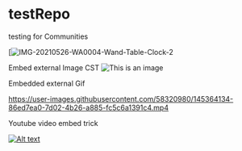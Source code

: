 # testRepo
testing for Communities

[![IMG-20210526-WA0004-Wand-Table-Clock-2](https://user-images.githubusercontent.com/58320980/145361063-07a3504c-82c9-4a9a-a697-e97e1c7b3e9b.jpg)

Embed external Image CST
![This is an image](https://i.imgur.com/8KpYb1J.jpeg)

Embedded external Gif

https://user-images.githubusercontent.com/58320980/145364134-86ed7ea0-7d02-4b26-a885-fc5c6a1391c4.mp4

Youtube video embed trick

[![Alt text](https://img.youtube.com/vi/w6jeKaQMyik/0.jpg)](https://www.youtube.com/watch?v=VID)

